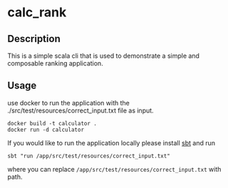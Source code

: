 # calc_rank

## Description

This is a simple scala cli that is used to demonstrate a simple and composable ranking application.

## Usage

use docker to run the application with the ./src/test/resources/correct_input.txt file as input.

```shell
docker build -t calculator .
docker run -d calculator
```

If you would like to run the application locally please install [sbt](https://www.scala-sbt.org/) 
and run

```shell
sbt "run /app/src/test/resources/correct_input.txt"
```
where you can replace `/app/src/test/resources/correct_input.txt` with path.